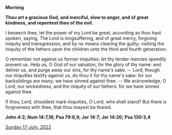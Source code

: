**Morning**

**Thou art a gracious God, and merciful, slow to anger, and of great kindness, and repentest thee of the evil.**
 
I beseech thee, let the power of my Lord be great, according as thou hast spoken, saying, The Lord is longsuffering, and of great mercy, forgiving iniquity and transgression, and by no means clearing the guilty; visiting the iniquity of the fathers upon the children unto the third and fourth generation.
 
O remember not against us former iniquities: let thy tender mercies speedily prevent us. Help us, O God of our salvaton, for the glory of thy name: and deliver us, and purge away our sins, for thy name's sake. -- Lord, though our iniquities testify against us, do thou it for thy name's sake: for our backslidings are many; we have sinned against thee. -- We acknowledge, O Lord, our wickedness, and the iniquity of our fathers: for we have sinned against thee.
 
If thou, Lord, shouldest mark iniquities, O Lord, who shall stand? But there is forgiveness with thee, that thou mayest be feared.  

**John 4:2; Num 14:7,18; Psa 79:8,9; Jer 14:7; Jer 14:20; Psa 130:3,4**

[Sunday 17-July, 2022](https://t.me/daily_light)
